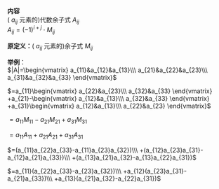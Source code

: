**内容**  
( $a_{ij}$ 元素的)代数余子式 $A_{ij}$  
 $A_{ij}=(-1)^{i+j}\cdot M_{ij}$  
  
**原定义：**( $a_{ij}$ 元素的)余子式 $M_{ij}$  
  
**举例**：  
 $|A|=\begin{vmatrix}  
a_{11}&a_{12}&a_{13}\\\  
a_{21}&a_{22}&a_{23}\\\  
a_{31}&a_{32}&a_{33}  
\end{vmatrix}$  
  
 $=a_{11}\begin{vmatrix}  
a_{22}&a_{23}\\\  
a_{32}&a_{33}  
\end{vmatrix}  
+a_{21}-\begin{vmatrix}  
a_{12}&a_{13}\\\  
a_{32}&a_{33}  
\end{vmatrix}  
+a_{31}\begin{vmatrix}  
a_{12}&a_{13}\\\  
a_{22}&a_{23}  
\end{vmatrix}$  
  
 $=a_{11}M_{11}-a_{21}M_{21}+a_{31}M_{31}$  
  
 $=a_{11}A_{11}+a_{21}A_{21}+a_{31}A_{31}$  
  
 $=(a_{11}a_{22}a_{33}-a_{11}a_{23}a_{32})\\\ +(a_{12}a_{23}a_{31}-a_{12}a_{21}a_{33})\\\ +(a_{13}a_{21}a_{32}-a_{13}a_{22}a_{31})$  
  
 $=a_{11}(a_{22}a_{33}-a_{23}a_{32})\\\ +a_{12}(a_{23}a_{31}-a_{21}a_{33})\\\ +a_{13}(a_{21}a_{32}-a_{22}a_{31})$  
